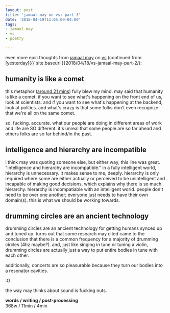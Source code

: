```yaml
---
layout: post
title: 'jamaal may on vs: part 3'
date: '2018-04-19T11:05:00-04:00'
tags:
- jamaal may
- vs
- poetry

--- 
```


even more epic thoughts from [jamaal may][may] on [vs][vs] (continued from [yesterday]({{ site.baseurl }}2018/04/18/vs-jamaal-may-part-2/):

## humanity is like a comet

this metaphor ([around 21 mins](https://overcast.fm/+JVd-84UY0/21:37)) fully blew my mind. may said that humanity is like a comet. if you want to see what's happening on the front end of us, look at scientists. and if you want to see what's happening at the backend, look at politics. and what's crazy is that some folks don't even recognize that we're all on the same comet. 

so. fucking. accurate. what our people are doing in different areas of work and life are SO different. it's unreal that some people are so far ahead and others folks are so far behind/in the past. 

## intelligence and hierarchy are incompatible

i think may was quoting someone else, but either way, this line was great. "intelligence and hierarchy are incompatible." in a fully intelligent world, hierarchy is unnecessary. it makes sense to me, deeply. hierarchy is only required where some are either actually or perceived to be unintelligent and incapable of making good decisions. which explains why there is so much hierarchy. hierarchy is incompatiable with an intelligent world. people don't need to be over one another; everyone just needs to have their own domain(s). this is what we should be working towards. 

## drumming circles are an ancient technology

drumming circles are an ancient technology for getting humans synced up and tuned up. turns out that some research may cited came to the conclusion that there is a common frequency for a majority of drumming circles (4hz maybe?). and, just like singing in tune or tuning a violin, drumming circles are actually just a way to put entire bodies in tune with each other. 

additionally, concerts are so pleasurable because they turn our bodies into a resonator cavities. 

:O

the way may thinks about sound is fucking nuts. 

<!-- hyperlink bank -->
[may]: https://www.poetryfoundation.org/poets/jamaal-may
[vs]: https://www.poetryfoundation.org/podcasts/146363/jamaal-may-vs-the-multiverse

<!-- &#042; = asterisk -->
<!-- &#039; = single quote '-->

**words / writing / post-processing**  
368w / 11min / 4min